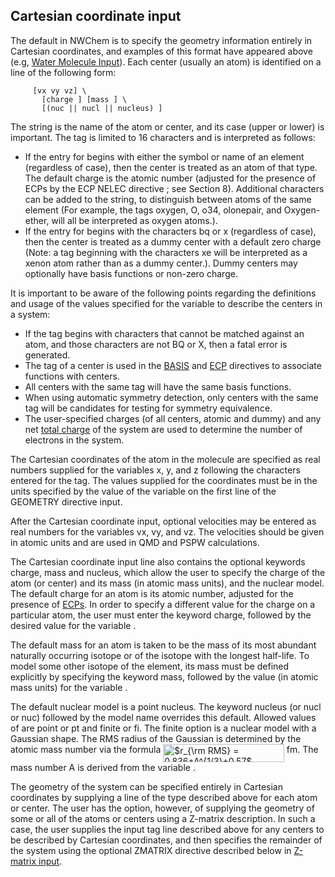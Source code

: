 ## Cartesian coordinate input

The default in NWChem is to specify the geometry information entirely in
Cartesian coordinates, and examples of this format have appeared above
(e.g, [Water Molecule
Input](Getting_Started#Water_Molecule_Sample_Input_File "wikilink")).
Each center (usually an atom) is identified on a line of the following
form:

`   `<string tag>` `<real x y z>` [vx vy vz] \`  
`       [charge `<real charge>`] [mass `<real mass>`] \`  
`       [(nuc || nucl || nucleus) `<string nucmodel>`]`

The string <tag> is the name of the atom or center, and its case (upper
or lower) is important. The tag is limited to 16 characters and is
interpreted as follows:

  - If the entry for <tag> begins with either the symbol or name of an
    element (regardless of case), then the center is treated as an atom
    of that type. The default charge is the atomic number (adjusted for
    the presence of ECPs by the ECP NELEC directive ; see Section 8).
    Additional characters can be added to the string, to distinguish
    between atoms of the same element (For example, the tags oxygen, O,
    o34, olonepair, and Oxygen-ether, will all be interpreted as oxygen
    atoms.).
  - If the entry for <tag> begins with the characters bq or x
    (regardless of case), then the center is treated as a dummy center
    with a default zero charge (Note: a tag beginning with the
    characters xe will be interpreted as a xenon atom rather than as a
    dummy center.). Dummy centers may optionally have basis functions or
    non-zero charge.

It is important to be aware of the following points regarding the
definitions and usage of the values specified for the variable <tag> to
describe the centers in a system:

  - If the tag begins with characters that cannot be matched against an
    atom, and those characters are not BQ or X, then a fatal error is
    generated.
  - The tag of a center is used in the
    [BASIS](Basis "wikilink") and
    [ECP](ECP "wikilink") directives to associate functions
    with centers.
  - All centers with the same tag will have the same basis functions.
  - When using automatic symmetry detection, only centers with the same
    tag will be candidates for testing for symmetry equivalence.
  - The user-specified charges (of all centers, atomic and dummy) and
    any net [total charge](Charge "wikilink") of the system
    are used to determine the number of electrons in the system.

The Cartesian coordinates of the atom in the molecule are specified as
real numbers supplied for the variables x, y, and z following the
characters entered for the tag. The values supplied for the coordinates
must be in the units specified by the value of the variable <units> on
the first line of the GEOMETRY directive input.

After the Cartesian coordinate input, optional velocities may be entered
as real numbers for the variables vx, vy, and vz. The velocities should
be given in atomic units and are used in QMD and PSPW calculations.

The Cartesian coordinate input line also contains the optional keywords
charge, mass and nucleus, which allow the user to specify the charge of
the atom (or center) and its mass (in atomic mass units), and the
nuclear model. The default charge for an atom is its atomic number,
adjusted for the presence of [ECPs](ECP "wikilink"). In order
to specify a different value for the charge on a particular atom, the
user must enter the keyword charge, followed by the desired value for
the variable <charge>.

The default mass for an atom is taken to be the mass of its most
abundant naturally occurring isotope or of the isotope with the longest
half-life. To model some other isotope of the element, its mass must be
defined explicitly by specifying the keyword mass, followed by the value
(in atomic mass units) for the variable <mass>.

The default nuclear model is a point nucleus. The keyword nucleus (or
nucl or nuc) followed by the model name <nucmodel> overrides this
default. Allowed values of <nucmodel> are point or pt and finite or fi.
The finite option is a nuclear model with a Gaussian shape. The RMS
radius of the Gaussian is determined by the atomic mass number via the
formula <img alt="$r_{\rm RMS} = 0.836*A^{1/3}+0.57$" src="https://raw.githubusercontent.com/wiki/nwchemgit/nwchem/svgs/8c08bddd524a278e961b7c30456b8f03.svg?invert_in_darkmode&sanitize=true" align=middle width="193.611495pt" height="29.12679pt"/> fm. The mass number A is
derived from the variable <mass>.

The geometry of the system can be specified entirely in Cartesian
coordinates by supplying a <tag> line of the type described above for
each atom or center. The user has the option, however, of supplying the
geometry of some or all of the atoms or centers using a Z-matrix
description. In such a case, the user supplies the input tag line
described above for any centers to be described by Cartesian
coordinates, and then specifies the remainder of the system using the
optional ZMATRIX directive described below in [Z-matrix
input](#ZMATRIX_--_Z-matrix_input "wikilink").
